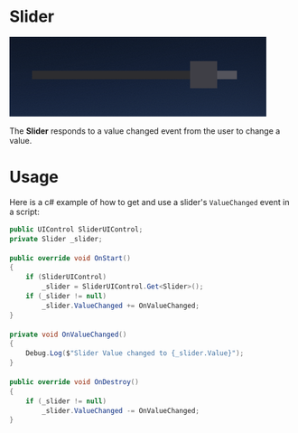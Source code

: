 # Slider

![Slider](media/slider.png)

The **Slider** responds to a value changed event from the user to change a value.

# Usage

Here is a c# example of how to get and use a slider's `ValueChanged` event in a script:

```cs
public UIControl SliderUIControl;
private Slider _slider;

public override void OnStart()
{
    if (SliderUIControl)
        _slider = SliderUIControl.Get<Slider>();
    if (_slider != null)
        _slider.ValueChanged += OnValueChanged;
}

private void OnValueChanged()
{
    Debug.Log($"Slider Value changed to {_slider.Value}");
}

public override void OnDestroy()
{
    if (_slider != null)
        _slider.ValueChanged -= OnValueChanged;
}
```